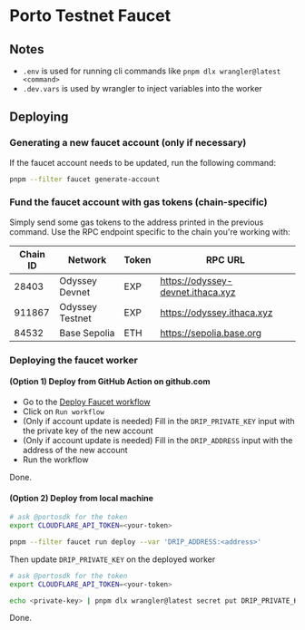 # Porto Testnet Faucet

## Notes

- `.env` is used for running cli commands like `pnpm dlx wrangler@latest <command>`
- `.dev.vars` is used by wrangler to inject variables into the worker

## Deploying

### Generating a new faucet account (only if necessary)

If the faucet account needs to be updated, run the following command:

```bash
pnpm --filter faucet generate-account
```

### Fund the faucet account with gas tokens (chain-specific)

Simply send some gas tokens to the address printed in the previous command. Use the RPC endpoint specific to the chain you're working with:

| Chain ID | Network           | Token | RPC URL                               |
|----------|-------------------|-------|-------------------------------------------|
| 28403    | Odyssey Devnet    | EXP   | https://odyssey-devnet.ithaca.xyz          |
| 911867   | Odyssey Testnet   | EXP   | https://odyssey.ithaca.xyz                 |
| 84532    | Base Sepolia      | ETH   | https://sepolia.base.org                   |

### Deploying the faucet worker

#### (Option 1) Deploy from GitHub Action on github.com

- Go to the [Deploy Faucet workflow](https://github.com/ithacaxyz/porto/actions/workflows/deploy-faucet.yml)
- Click on `Run workflow`
- (Only if account update is needed) Fill in the `DRIP_PRIVATE_KEY` input with the private key of the new account
- (Only if account update is needed) Fill in the `DRIP_ADDRESS` input with the address of the new account
- Run the workflow

Done.

#### (Option 2) Deploy from local machine

```bash
# ask @portosdk for the token
export CLOUDFLARE_API_TOKEN=<your-token>

pnpm --filter faucet run deploy --var 'DRIP_ADDRESS:<address>'
```

Then update `DRIP_PRIVATE_KEY` on the deployed worker

```bash
# ask @portosdk for the token
export CLOUDFLARE_API_TOKEN=<your-token>

echo <private-key> | pnpm dlx wrangler@latest secret put DRIP_PRIVATE_KEY
```

Done.
